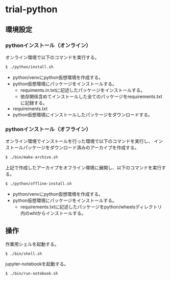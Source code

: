 trial-python
============

環境設定
--------

### pythonインストール（オンライン）

オンライン環境で以下のコマンドを実行する。

```sh
$ ./python/install.sh
```

* python/venvにpython仮想環境を作成する。
* python仮想環境にパッケージをインストールする。
  * requiments.in.txtに記述したパッケージをインストールする。
  * 依存関係含めてインストールした全てのパッケージをrequirements.txtに記録する。
* requirements.txt
* python仮想環境にインストールしたパッケージをダウンロードする。


### pythonインストール（オフライン）

オンライン環境でインストールを行った環境で以下のコマンドを実行し、
インストールパッケージをダウンロード済みのアーカイブを作成する。

```sh
$ ./bin/make-archive.sh
```

上記で作成したアーカイブをオフライン環境に展開し、以下のコマンドを実行する。

```sh
$ ./python/offline-install.sh
```

* python/venvにpython仮想環境を作成する。
* python仮想環境にパッケージをインストールする。
  * requirements.txtに記述したパッケージをpython/wheelsディレクトリ内のwhlからインストールする。


操作
----

作業用シェルを起動する。

```sh
$ ./bin/shell.sh
```

jupyter-notebookを起動する。

```sh
$ ./bin/run-notebook.sh
```
